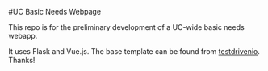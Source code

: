 #UC Basic Needs Webpage

This repo is for the preliminary development of a UC-wide basic needs webapp. 

It uses Flask and Vue.js. 
The base template can be found from [testdrivenio](https://github.com/testdrivenio/flask-vue-crud). Thanks! 

